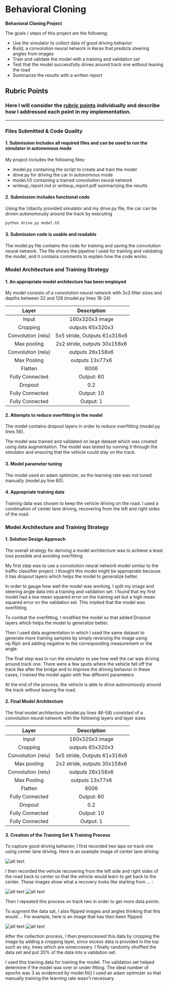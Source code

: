 # **Behavioral Cloning** 

**Behavioral Cloning Project**

The goals / steps of this project are the following:
* Use the simulator to collect data of good driving behavior
* Build, a convolution neural network in Keras that predicts steering angles from images
* Train and validate the model with a training and validation set
* Test that the model successfully drives around track one without leaving the road
* Summarize the results with a written report


[//]: # (Image References)

[image1]: ./examples/placeholder.png "Model Visualization"
[image2]: ./examples/center_2016_12_01_13_31_15_308.jpg "Center Image"
[image3]: ./examples/left_2016_12_01_13_35_38_405.jpg "Recovery Image"
[image4]: ./examples/right_2016_12_01_13_35_38_405.jpg "Recovery Image"
[image5]: ./examples/placeholder_small.png "Recovery Image"
[image6]: ./examples/normal.png "Normal Image"
[image7]: ./examples/flipped.png "Flipped Image"

## Rubric Points
### Here I will consider the [rubric points](https://review.udacity.com/#!/rubrics/432/view) individually and describe how I addressed each point in my implementation.  

---
### Files Submitted & Code Quality

#### 1. Submission includes all required files and can be used to run the simulator in autonomous mode

My project includes the following files:
* model.py containing the script to create and train the model
* drive.py for driving the car in autonomous mode
* model.h5 containing a trained convolution neural network 
* writeup_report.md or writeup_report.pdf summarizing the results

#### 2. Submission includes functional code
Using the Udacity provided simulator and my drive.py file, the car can be driven autonomously around the track by executing 
```sh
python drive.py model.h5
```

#### 3. Submission code is usable and readable

The model.py file contains the code for training and saving the convolution neural network. The file shows the pipeline I used for training and validating the model, and it contains comments to explain how the code works.

### Model Architecture and Training Strategy

#### 1. An appropriate model architecture has been employed

My model consists of a convolution neural network with 3x3 filter sizes and depths between 32 and 128 (model.py lines 18-24) 

| Layer         		|     Description	        					| 
|:---------------------:|:---------------------------------------------:| 
| Input         		| 160x320x3  image   							| 
| Cropping     	|  outputs 65x320x3 	|
| Convolution (relu)				|	5x5 stride,	Outputs 61x316x6										|
| Max pooling	      	| 2x2 stride,  outputs 30x158x6 				|
| Convolution (relu)	    |  outputs 26x158x6 |
| Max Pooling |  outputs 13x77x6 |
| Flatten | 6006 |
| Fully Connected |  Output: 60 |
| Dropout | 0.2 |
|Fully Connected |  Output: 10 |
|Fully Connected | Output: 1 |



#### 2. Attempts to reduce overfitting in the model

The model contains dropout layers in order to reduce overfitting (model.py lines 56). 

The model was trained and validated on large dataset which was created using data augmentation. The model was tested by running it through the simulator and ensuring that the vehicle could stay on the track.

#### 3. Model parameter tuning

The model used an adam optimizer, so the learning rate was not tuned manually (model.py line 60).

#### 4. Appropriate training data

Training data was chosen to keep the vehicle driving on the road. I used a combination of center lane driving, recovering from the left and right sides of the road.

### Model Architecture and Training Strategy

#### 1. Solution Design Approach

The overall strategy for deriving a model architecture was to achieve a least loss possible and avoiding overfitting

My first step was to use a convolution neural network model similar to the traffic classifier project. I thought this model might be appropriate because it has dropout layers which helps the model to generalize better.

In order to gauge how well the model was working, I split my image and steering angle data into a training and validation set. I found that my first model had a low mean squared error on the training set but a high mean squared error on the validation set. This implied that the model was overfitting. 

To combat the overfitting, I modified the model so that added Dropout layers which helps the model to generalize better.

Then I used data augmentation in which I used the same dataset to generate more training samples by simply reversing the image using np.fliplr and adding negative to the corresponding measurement or the angle.

The final step was to run the simulator to see how well the car was driving around track one. There were a few spots where the vehicle fell off the track like after the bridge and to improve the driving behavior in these cases, I trained the model again with few different parameters

At the end of the process, the vehicle is able to drive autonomously around the track without leaving the road.

#### 2. Final Model Architecture

The final model architecture (model.py lines 46-58) consisted of a convolution neural network with the following layers and layer sizes

| Layer         		|     Description	        					| 
|:---------------------:|:---------------------------------------------:| 
| Input         		| 160x320x3  image   							| 
| Cropping     	|  outputs 65x320x3 	|
| Convolution (relu)				|	5x5 stride,	Outputs 61x316x6										|
| Max pooling	      	| 2x2 stride,  outputs 30x158x6 				|
| Convolution (relu)	    |  outputs 26x158x6 |
| Max Pooling |  outputs 13x77x6 |
| Flatten | 6006 |
| Fully Connected |  Output: 60 |
| Dropout | 0.2 |
|Fully Connected |  Output: 10 |
|Fully Connected | Output: 1 |


#### 3. Creation of the Training Set & Training Process

To capture good driving behavior, I first recorded two laps on track one using center lane driving. Here is an example image of center lane driving:

![alt text][image2]

I then recorded the vehicle recovering from the left side and right sides of the road back to center so that the vehicle would learn to get back to the center. These images show what a recovery looks like starting from ... :

![alt text][image3]
![alt text][image4]


Then I repeated this process on track two in order to get more data points.

To augment the data sat, I also flipped images and angles thinking that this would ... For example, here is an image that has then been flipped:

![alt text][image6]
![alt text][image7]

After the collection process, I then preprocessed this data by cropping the image by adding a cropping layer, since excess data is provided in the top such as sky, trees which are unneccesary.
I finally randomly shuffled the data set and put 20% of the data into a validation set. 

I used this training data for training the model. The validation set helped determine if the model was over or under fitting. The ideal number of epochs was 3 as evidenced by model.fit() I used an adam optimizer so that manually training the learning rate wasn't necessary.
